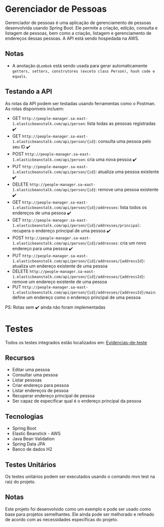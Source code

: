 # Gerenciador de Pessoas

Gerenciador de pessoas é uma aplicação de gerenciamento de pessoas desenvolvida usando Spring Boot. Ele permite a criação, edição, consulta e listagem de pessoas, bem como a criação, listagem e gerenciamento de endereços dessas pessoas. A API está sendo hospedada na AWS. 

## Notas

* A anotação `@Lombok` está sendo usada para gerar automaticamente `getters, setters, construtores (exceto class Person), hash code e equals`.

## Testando a API

As rotas da API podem ser testadas usando ferramentas como o Postman. As rotas disponíveis incluem:

* GET `http://people-manager.sa-east-1.elasticbeanstalk.com/api/person`: lista todas as pessoas registradas ✔️
* GET `http://people-manager.sa-east-1.elasticbeanstalk.com/api/person/{id}`: consulta uma pessoa pelo seu ID ✔️
* POST `http://people-manager.sa-east-1.elasticbeanstalk.com/api/person`: cria uma nova pessoa ✔️
* PUT `http://people-manager.sa-east-1.elasticbeanstalk.com/api/person/{id}`: atualiza uma pessoa existente ✔️
* DELETE `http://people-manager.sa-east-1.elasticbeanstalk.com/api/person/{id}`: remove uma pessoa existente ✔️
* GET `http://people-manager.sa-east-1.elasticbeanstalk.com/api/person/{id}/addresses`: lista todos os endereços de uma pessoa ✔️
* GET `http://people-manager.sa-east-1.elasticbeanstalk.com/api/person/{id}/addresses/principal`: recupera o endereço principal de uma pessoa ✔️
* POST `http://people-manager.sa-east-1.elasticbeanstalk.com/api/person/{id}/addresses`: cria um novo endereço para uma pessoa ✔️
* PUT `http://people-manager.sa-east-1.elasticbeanstalk.com/api/person/{id}/addresses/{addressId}`: atualiza um endereço existente de uma pessoa
* DELETE `http://people-manager.sa-east-1.elasticbeanstalk.com/api/person/{id}/addresses/{addressId}`: remove um endereço existente de uma pessoa
* PUT `http://people-manager.sa-east-1.elasticbeanstalk.com/api/person/{id}/addresses/{addressId}/main`: define um endereço como o endereço principal de uma pessoa

PS: Rotas sem ✔️ ainda não foram implementadas

# Testes

Todos os testes integrados estão localizados em: [Evidencias-de-teste](docs/test-evidences/evidencias-de-teste.md)

## Recursos

* Editar uma pessoa
* Consultar uma pessoa
* Listar pessoas
* Criar endereço para pessoa
* Listar endereços de pessoa
* Recuperar endereço principal de pessoa
* Ser capaz de especificar qual é o endereço principal da pessoa

## Tecnologias

* Spring Boot
* Elastic Beanstick - AWS
* Java Bean Validation
* Spring Data JPA
* Banco de dados H2

## Testes Unitários

Os testes unitários podem ser executados usando o comando mvn test na raiz do projeto.

## Notas

Este projeto foi desenvolvido como um exemplo e pode ser usado como base para projetos semelhantes. Ele ainda pode ser melhorado e refinado de acordo com as necessidades específicas do projeto.
